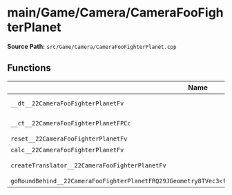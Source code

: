 # main/Game/Camera/CameraFooFighterPlanet

**Source Path:** `src/Game/Camera/CameraFooFighterPlanet.cpp`

## Functions

| Name | Address | Match % |
|------|---------|---------|
| `__dt__22CameraFooFighterPlanetFv` | `0x8009E2FC` | :white_check_mark: (100.0%) |
| `__ct__22CameraFooFighterPlanetFPCc` | `0x8009E358` | :white_check_mark: (100.0%) |
| `reset__22CameraFooFighterPlanetFv` | `0x8009E3AC` | :x: (0.0%) |
| `calc__22CameraFooFighterPlanetFv` | `0x8009E53C` | :x: (0.0%) |
| `createTranslator__22CameraFooFighterPlanetFv` | `0x8009E8F0` | :white_check_mark: (100.0%) |
| `goRoundBehind__22CameraFooFighterPlanetFRQ29JGeometry8TVec3<f>RQ29JGeometry8TVec3<f>RQ29JGeometry8TVec3<f>` | `0x8009E930` | :x: (0.0%) |